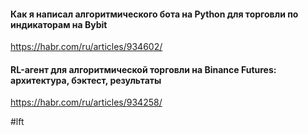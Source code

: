 #### Как я написал алгоритмического бота на Python для торговли по индикаторам на Bybit
https://habr.com/ru/articles/934602/

#### RL-агент для алгоритмической торговли на Binance Futures: архитектура, бэктест, результаты
https://habr.com/ru/articles/934258/



#lft